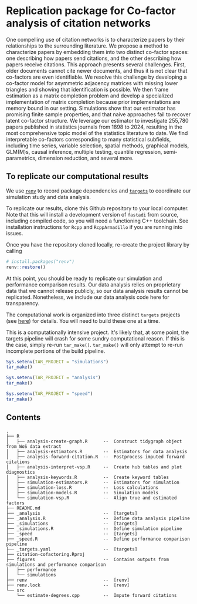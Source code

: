 # Replication package for Co-factor analysis of citation networks

One compelling use of citation networks is to characterize papers by their relationships to the surrounding literature. We propose a method to characterize papers by embedding them into two distinct co-factor spaces: one describing how papers send citations, and the other describing how papers receive citations. This approach presents several challenges. First, older documents cannot cite newer documents, and thus it is not clear that co-factors are even identifiable. We resolve this challenge by developing a co-factor model for asymmetric adjacency matrices with missing lower triangles and showing that identification is possible. We then frame estimation as a matrix completion problem and develop a specialized implementation of matrix completion because prior implementations are memory bound in our setting. Simulations show that our estimator has promising finite sample properties, and that naive approaches fail to recover latent co-factor structure. We leverage our estimator to investigate 255,780 papers published in statistics journals from 1898 to 2024, resulting in the most comprehensive topic model of the statistics literature to date. We find interpretable co-factors corresponding to many statistical subfields, including time series, variable selection, spatial methods, graphical models, GLM(M)s, causal inference, multiple testing, quantile regression, semi-parametrics, dimension reduction, and several more.

## To replicate our computational results

We use [`renv`](https://rstudio.github.io/renv/) to record package dependencies and [`targets`](https://books.ropensci.org/targets/) to coordinate our simulation study and data analysis.

To replicate our results, clone this Github repository to your local computer. Note that this will install a development version of `fastadi` from source, including compiled code, so you will need a functioning C++ toolchain. See installation instructions for `Rcpp` and `RcppArmadillo` if you are running into issues.

Once you have the repository cloned locally, re-create the project library by calling

``` r
# install.packages("renv")
renv::restore()
```

At this point, you should be ready to replicate our simulation and performance comparison results. Our data analysis relies on proprietary data that we cannot release publicly, so our data analysis results cannot be replicated. Nonetheless, we include our data analysis code here for transparency.

The computational work is organized into three distinct `targets` projects (see [here](https://books.ropensci.org/targets/projects.html#multiple-projects)) for details. You will need to build these one at a time.

This is a computationally intensive project. It's likely that, at some point, the targets pipeline will crash for some sundry computational reason. If this is the case, simply re-run `tar_make()`. `tar_make()` will only attempt to re-run incomplete portions of the build pipeline.

``` r
Sys.setenv(TAR_PROJECT = "simulations")
tar_make()

Sys.setenv(TAR_PROJECT = "analysis")
tar_make()

Sys.setenv(TAR_PROJECT = "speed")
tar_make()
```
## Contents

```
.
├── R
│   ├── analysis-create-graph.R      --  Construct tidygraph object from WoS data extract
│   ├── analysis-estimators.R        --  Estimators for data analysis
│   ├── analysis-forward-citation.R  --  Postprocess imputed forward citations
│   ├── analysis-interpret-vsp.R     --  Create hub tables and plot diagnostics
│   ├── analysis-keywords.R          --  Create keyword tables
│   ├── simulation-estimators.R      --  Estimators for simulation
│   ├── simulation-loss.R            --  Loss calculations
│   ├── simulation-models.R          --  Simulation models
│   └── simulation-vsp.R             --  Align true and estimated factors
├── README.md                        
├── _analysis                        --  [targets]  
├── _analysis.R                      --  Define data analysis pipeline
├── _simulations                     --  [targets]
├── _simulations.R                   --  Define simulation pipeline
├── _speed                           --  [targets]
├── _speed.R                         --  Define performance comparison pipeline
├── _targets.yaml                    --  [targets]
├── citation-cofactoring.Rproj       
├── figures                          --  Contains outputs from simulations and performance comparison
│   ├── performance                  
│   └── simulations                  
├── renv                             --  [renv]
├── renv.lock                        --  [renv]
└── src
    └── estimate-degrees.cpp         --  Impute forward citations
```

